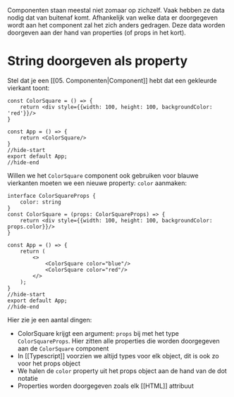 Componenten staan meestal niet zomaar op zichzelf. Vaak hebben ze data nodig dat van buitenaf komt. Afhankelijk van welke data er doorgegeven wordt aan het component zal het zich anders gedragen. Deze data worden doorgeven aan der hand van properties (of props in het kort).

# String doorgeven als property
Stel dat je een [[05. Componenten|Component]] hebt dat een gekleurde vierkant toont:
```tsx
const ColorSquare = () => {
    return <div style={{width: 100, height: 100, backgroundColor: 'red'}}/>
}

const App = () => {
    return <ColorSquare/>
}
//hide-start
export default App;
//hide-end
```
Willen we het `ColorSquare` component ook gebruiken voor blauwe vierkanten moeten we een nieuwe property: `color` aanmaken:
```tsx
interface ColorSquareProps {
    color: string
}
const ColorSquare = (props: ColorSquareProps) => {
    return <div style={{width: 100, height: 100, backgroundColor: props.color}}/>
}

const App = () => {
    return (
        <>
            <ColorSquare color="blue"/>
            <ColorSquare color="red"/>
        </>
    );
}
//hide-start
export default App;
//hide-end
```

Hier zie je een aantal dingen:
- ColorSquare krijgt een argument: `props` bij met het type `ColorSquareProps`. Hier zitten alle properties die worden doorgegeven aan de `ColorSquare` component
- In [[Typescript]] voorzien we altijd types voor elk object, dit is ook zo voor het props object
- We halen de `color` property uit het props object aan de hand van de dot notatie
- Properties worden doorgegeven zoals elk [[HTML]] attribuut
